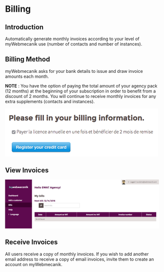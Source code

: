 # Billing

## Introduction ##

Automatically generate monthly invoices according to your level of myWebmecanik use (number of contacts and number of instances).

## Billing Method ##

myWebmecanik asks for your bank details to issue and draw invoice amounts each month.

**NOTE** : You have the option of paying the total amount of your agency pack (12 months) at the beginning of your subscription in order to benefit from a discount of 2 months. You will continue to receive monthly invoices for any extra supplements (contacts and instances).

![image](./assets/billing-mode.png)

## View Invoices ##

![image](./assets/bills.png)

## Receive Invoices ##

All users receive a copy of monthly invoices. If you wish to add another email address to receive a copy of email invoices, invite them to create an account on myWebmecanik.
